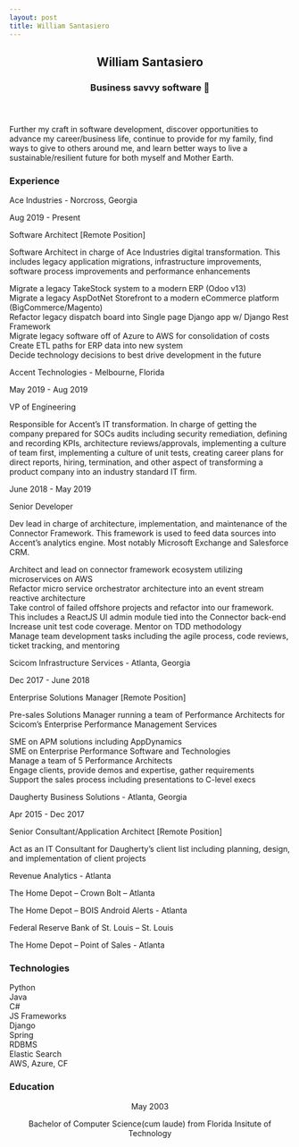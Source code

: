 ```yaml
---
layout: post
title: William Santasiero
---
```


<article id="resume">
<header class="hr">
<h2>William Santasiero</h2>
<h3>Business savvy software 🦄</h3>
</header>
<p class="description" property="description">
Further my craft in software development, discover opportunities to advance my career/business life, continue to provide for my family, find ways to give to others around me, and learn better ways to live a sustainable/resilient future for both myself and Mother Earth. 
</p>
<div class="flex-container">
    <div class='left-column'>
        <div class="resume-type-column"> 
            <h3 id="experience" class="label-large h4, hr"> Experience <i class="fas fa-briefcase"></i></h3>
        </div>
        <div class="card">        
            <div class="container">       
                <div class="experience-header">     
                    <p class="label-medium">Ace Industries - Norcross, Georgia </p>
                    <p class="label-medium">Aug 2019 - Present</p>
                    <p class="label-medium">Software Architect <i class="fa fa-home" aria-hidden="true"></i> [Remote Position] </p> 
                </div>
                <div class="experience-header">
                    <p class="label-small">Software Architect in charge of Ace Industries digital transformation. This includes legacy application migrations, infrastructure improvements, software process improvements and performance enhancements</p>
                </div>
                <p class="label-small"><i class="far fa-dot-circle"></i> Migrate a legacy TakeStock system to a modern ERP (Odoo v13)<br/>
                <i class="far fa-dot-circle"></i> Migrate a legacy AspDotNet Storefront to a modern eCommerce platform (BigCommerce/Magento)<br/>
                <i class="far fa-dot-circle"></i> Refactor legacy dispatch board into Single page Django app w/ Django Rest Framework<br/>
                <i class="far fa-dot-circle"></i> Migrate legacy software off of Azure to AWS for consolidation of costs<br/>
                <i class="far fa-dot-circle"></i> Create ETL paths for ERP data into new system<br/>
                <i class="far fa-dot-circle"></i> Decide technology decisions to best drive development in the future</p>
            </div>        
        </div>
        <div class="card">        
            <div class="container">       
                <div class="experience-header">     
                    <p class="label-medium">Accent Technologies - Melbourne, Florida </p>
                    <p class="label-medium">May 2019 - Aug 2019</p>
                    <p class="label-medium">VP of Engineering</p> 
                </div>
                <div class="experience-header">
                    <p class="label-small">Responsible for Accent’s IT transformation. In charge of getting the company prepared for SOCs audits including security remediation, defining and recording KPIs, architecture reviews/approvals, implementing a culture of team first, implementing a culture of unit tests, creating career plans for direct reports, hiring, termination, and other aspect of transforming a product company into an industry standard IT firm.</p>
                </div>
                <div class="experience-header">                         
                    <p class="label-medium">June 2018 - May 2019</p>
                    <p class="label-medium">Senior Developer</p> 
                </div>
                <div class="experience-header">
                    <p class="label-small">Dev lead in charge of architecture, implementation, and maintenance of the Connector Framework. This framework is used to feed data sources into Accent’s analytics engine. Most notably Microsoft Exchange and Salesforce CRM.</p>
                </div>
                <p class="label-small"><i class="far fa-dot-circle"></i> Architect and lead on connector framework ecosystem utilizing microservices on AWS<br/>
                <i class="far fa-dot-circle"></i> Refactor micro service orchestrator architecture into an event stream reactive architecture<br/>
                <i class="far fa-dot-circle"></i> Take control of failed offshore projects and refactor into our framework. This includes a ReactJS UI admin module tied into the Connector back-end<br/>
                <i class="far fa-dot-circle"></i> Increase unit test code coverage. Mentor on TDD methodology<br/>
                <i class="far fa-dot-circle"></i> Manage team development tasks including the agile process, code reviews, ticket tracking, and mentoring<br/>
                </p>
            </div>        
        </div>
        <div class="card">        
            <div class="container">       
                <div class="experience-header">     
                    <p class="label-medium">Scicom Infrastructure Services - Atlanta, Georgia</p>
                    <p class="label-medium">Dec 2017 - June 2018</p>
                    <p class="label-medium">Enterprise Solutions Manager <i class="fa fa-home" aria-hidden="true"></i> [Remote Position] </p> 
                </div>
                <div class="experience-header">
                    <p class="label-small">Pre-sales Solutions Manager running a team of Performance Architects for Scicom’s Enterprise Performance Management Services</p>
                </div>
                <p class="label-small"><i class="far fa-dot-circle"></i> SME on APM solutions including AppDynamics<br/>
                <i class="far fa-dot-circle"></i> SME on Enterprise Performance Software and Technologies<br/>
                <i class="far fa-dot-circle"></i> Manage a team of 5 Performance Architects<br/>
                <i class="far fa-dot-circle"></i> Engage clients, provide demos and expertise, gather requirements<br/>
                <i class="far fa-dot-circle"></i> Support the sales process including presentations to C-level execs<br/></p>
            </div>        
        </div>
        <div class="card">        
            <div class="container">       
                <div class="experience-header">     
                    <p class="label-medium">Daugherty Business Solutions - Atlanta, Georgia</p>
                    <p class="label-medium">Apr 2015 - Dec 2017</p>
                    <p class="label-medium">Senior Consultant/Application Architect <i class="fa fa-home" aria-hidden="true"></i> [Remote Position] </p> 
                </div>
                <div class="experience-header">
                    <p class="label-small">Act as an IT Consultant for Daugherty’s client list including planning, design, and implementation of client projects</p>
                </div> 
                <p class="label-small">Revenue Analytics - Atlanta</p>
                <p class="label-small">The Home Depot – Crown Bolt – Atlanta</p>
                <p class="label-small">The Home Depot – BOIS Android Alerts - Atlanta</p>
                <p class="label-small">Federal Reserve Bank of St. Louis – St. Louis</p>
                <p class="label-small">The Home Depot – Point of Sales - Atlanta</p>
            </div>        
        </div>
    </div>
    <div class="right-column">
        <div class="resume-type-column"> 
            <h3 id="experience" class="label-large h4, hr"> Technologies <i class="fas fa-tools"></i></h3>
        </div>
        <div class="card">        
            <div class="container">       
                <div class="label-medium">Python</div> 
                <div class="label-medium">Java</div>   
                <div class="label-medium">C#</div>
                <div class="label-medium">JS Frameworks</div>   
                <div class="label-medium">Django</div>  
                <div class="label-medium">Spring</div> 
                <div class="label-medium">RDBMS</div>
                <div class="label-medium">Elastic Search</div>
                <div class="label-medium">AWS, Azure, CF</div>              
            </div>        
        </div>
    </div>
</div>
<div class="flex-container">
    <div>
        <h3 id="education" class="label-large h4, hr"> Education <i class="fas fa-graduation-cap"></i> 
        </h3>
        <div class="card">
            <section>
                <header class="">
                    <p class="label-medium h4"> 
                        <time datetime="2003-05-01T00:00:00+00:00">May 2003</time>
                    </p>
                    <p class="label-medium"> 
                        <span class="highlight">Bachelor</span> of <span class="highlight">Computer Science</span>(cum laude) from <span class="highlight">Florida Insitute of Technology</span>
                    </p>
                </header>        
            </section>
        </div>
    </div>
</div>

</article>